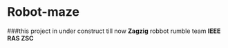 # Robot-maze
###this project in under construct till now 
**Zagzig** robbot rumble team 
**IEEE RAS ZSC**
